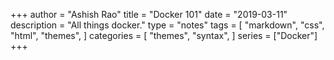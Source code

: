 +++
author = "Ashish Rao"
title = "Docker 101"
date = "2019-03-11"
description = "All things docker."
type = "notes"
tags = [
    "markdown",
    "css",
    "html",
    "themes",
]
categories = [
    "themes",
    "syntax",
]
series = ["Docker"]
+++
